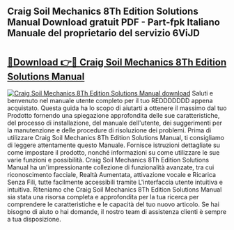 ## Craig Soil Mechanics 8Th Edition Solutions Manual Download gratuit PDF - Part-fpk Italiano Manuale del proprietario del servizio 6ViJD

# <h2><a href="http://dfgdlin.blite.top/?on=Craig+Soil+Mechanics+8Th+Edition+Solutions+Manual">🔗Download 👉🔴 Craig Soil Mechanics 8Th Edition Solutions Manual</a></h2>

[![Craig Soil Mechanics 8Th Edition Solutions Manual download](https://i.imgur.com/lujVjoI.png)](http://dfgdlin.blite.top/?on=Craig+Soil+Mechanics+8Th+Edition+Solutions+Manual)
Saluti e benvenuto nel manuale utente completo per il tuo REDDDDDDD appena acquistato. Questa guida ha lo scopo di aiutarti a ottenere il massimo dal tuo Prodotto fornendo una spiegazione approfondita delle sue caratteristiche, del processo di installazione, del manuale dell'utente, dei suggerimenti per la manutenzione e delle procedure di risoluzione dei problemi. Prima di utilizzare Craig Soil Mechanics 8Th Edition Solutions Manual, ti consigliamo di leggere attentamente questo Manuale. Fornisce istruzioni dettagliate su come impostare il prodotto, nonché informazioni su come utilizzare le sue varie funzioni e possibilità. Craig Soil Mechanics 8Th Edition Solutions Manual ha un'impressionante collezione di funzionalità avanzate, tra cui riconoscimento facciale, Realtà Aumentata, attivazione vocale e Ricarica Senza Fili, tutte facilmente accessibili tramite L'interfaccia utente intuitiva e intuitiva. Riteniamo che Craig Soil Mechanics 8Th Edition Solutions Manual sia stata una risorsa completa e approfondita per la tua ricerca per comprendere le caratteristiche e le capacità del tuo nuovo articolo. Se hai bisogno di aiuto o hai domande, il nostro team di assistenza clienti è sempre a tua disposizione.
